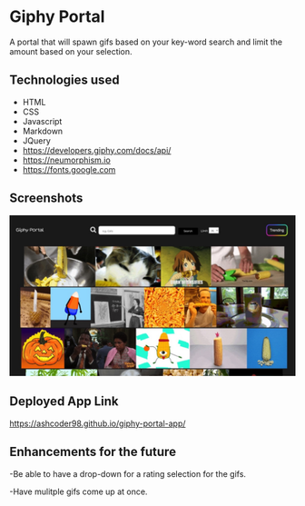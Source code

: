 # Giphy Portal
A portal that will spawn gifs based on your key-word search and limit the amount based on your selection.

## Technologies used
- HTML
- CSS
- Javascript
- Markdown
- JQuery
- <https://developers.giphy.com/docs/api/>
- <https://neumorphism.io>
- <https://fonts.google.com>

## Screenshots
![Live Server Screenshot](./img/Screenshot.png)

## Deployed App Link
<https://ashcoder98.github.io/giphy-portal-app/>
## Enhancements for the future
-Be able to have a drop-down for a rating selection for the gifs.   

-Have mulitple gifs come up at once.